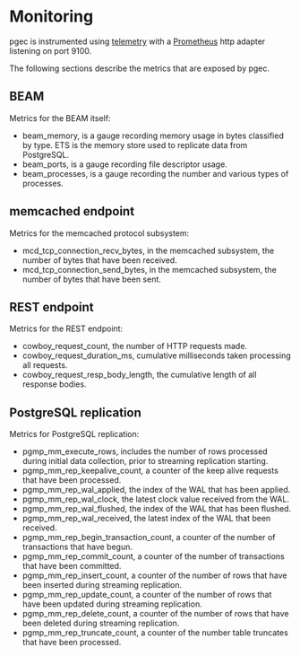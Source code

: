 # Monitoring

pgec is instrumented using [telemetry][telemetry] with a
[Prometheus][prometheus-io] http adapter listening on port 9100.

The following sections describe the metrics that are exposed by pgec.

## BEAM

Metrics for the BEAM itself:

* beam_memory, is a gauge recording memory usage in bytes classified
  by type. ETS is the memory store used to replicate data from
  PostgreSQL.
* beam_ports, is a gauge recording file descriptor usage.
* beam_processes, is a gauge recording the number and various types of
  processes.
  
## memcached endpoint

Metrics for the memcached protocol subsystem:

* mcd_tcp_connection_recv_bytes, in the memcached subsystem, the
  number of bytes that have been received.
* mcd_tcp_connection_send_bytes, in the memcached subsystem, the
  number of bytes that have been sent.
  
## REST endpoint

Metrics for the REST endpoint:

* cowboy_request_count, the number of HTTP requests made.
* cowboy_request_duration_ms, cumulative milliseconds taken processing
  all requests.
* cowboy_request_resp_body_length, the cumulative length of all
  response bodies.

## PostgreSQL replication

Metrics for PostgreSQL replication:
  
* pgmp_mm_execute_rows, includes the number of rows processed during
  initial data collection, prior to streaming replication starting.
* pgmp_mm_rep_keepalive_count, a counter of the keep alive requests
  that have been processed.
* pgmp_mm_rep_wal_applied, the index of the WAL that has been applied.
* pgmp_mm_rep_wal_clock, the latest clock value received from the WAL.
* pgmp_mm_rep_wal_flushed, the index of the WAL that has been flushed.
* pgmp_mm_rep_wal_received, the latest index of the WAL that been received.
* pgmp_mm_rep_begin_transaction_count, a counter of the number of
  transactions that have begun.
* pgmp_mm_rep_commit_count, a counter of the number of transactions
  that have been committed.
* pgmp_mm_rep_insert_count, a counter of the number of rows that have
  been inserted during streaming replication.
* pgmp_mm_rep_update_count, a counter of the number of rows that have
  been updated during streaming replication.
* pgmp_mm_rep_delete_count, a counter of the number of rows that have
  been deleted during streaming replication.
* pgmp_mm_rep_truncate_count, a counter of the number table truncates
  that have been processed.

[prometheus-io]: https://prometheus.io
[telemetry]: https://github.com/beam-telemetry/telemetry
